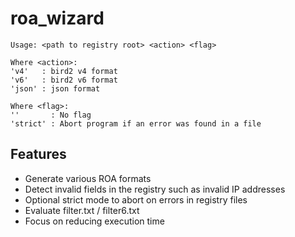 # roa_wizard

```
Usage: <path to registry root> <action> <flag>

Where <action>:
'v4'   : bird2 v4 format
'v6'   : bird2 v6 format
'json' : json format

Where <flag>:
''       : No flag
'strict' : Abort program if an error was found in a file
```

## Features
- Generate various ROA formats
- Detect invalid fields in the registry such as invalid IP addresses
- Optional strict mode to abort on errors in registry files
- Evaluate filter.txt / filter6.txt
- Focus on reducing execution time
